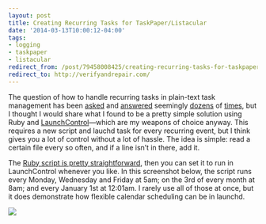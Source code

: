 ```yaml
---
layout: post 
title: Creating Recurring Tasks for TaskPaper/Listacular 
date: '2014-03-13T10:00:12-04:00' 
tags: 
- logging 
- taskpaper 
- listacular 
redirect_from: /post/79458008425/creating-recurring-tasks-for-taskpaper-listacular/
redirect_to: http://verifyandrepair.com/
---
```


The question of how to handle recurring tasks in plain-text task management has been [asked](https://www.google.com/search?q=recurring+tasks+in+taskpaper&oq=recurring+tasks+in+taskpaper&aqs=chrome..69i57j0l5.5381j0j1&bmbp=1&sourceid=chrome&espv=213&es_sm=119&ie=UTF-8) and [answered](http://nathangrigg.net/2014/02/repeating-tasks-taskpaper/) seemingly [dozens](https://groups.google.com/forum/#!topic/taskpaper/EywjJpzuQ7Q) of [times](http://www.leancrew.com/all-this/2010/04/scheduling-to-dos-in-ical/), but I thought I would share what I found to be a pretty simple solution using Ruby and [LaunchControl](http://www.soma-zone.com/LaunchControl/)—which are my weapons of choice anyway. This requires a new script and lauchd task for every recurring event, but I think gives you a lot of control without a lot of hassle. The idea is simple: read a certain file every so often, and if a line isn’t in there, add it.

The [Ruby script is pretty straightforward](https://gist.github.com/craigeley/9509906), then you can set it to run in LaunchControl whenever you like. In this screenshot below, the script runs every Monday, Wednesday and Friday at 5am; on the 3rd of every month at 8am; and every January 1st at 12:01am. I rarely use all of those at once, but it does demonstrate how flexible calendar scheduling can be in launchd.

![](http://d.pr/U4UK+)

